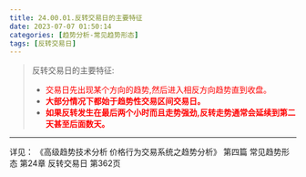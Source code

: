 ```yaml
---
title: 24.00.01.反转交易日的主要特征
date: 2023-07-07 01:50:14
categories: [趋势分析-常见趋势形态]
tags: [反转交易日]
---
```


>
>反转交易日的主要特征:
>* <font color="red">交易日先出现某个方向的趋势,然后进入相反方向趋势直到收盘。</font>
>* <font color="red">**大部分情况下都始于趋势性交易区间交易日。**</font>
>* <font color="red">**如果反转发生在最后两个小时而且走势强劲,反转走势通常会延续到第二天甚至后面数天。**</font>
>

---
详见：
《高级趋势技术分析 价格行为交易系统之趋势分析》
第四篇 常见趋势形态
第24章 反转交易日
第362页
